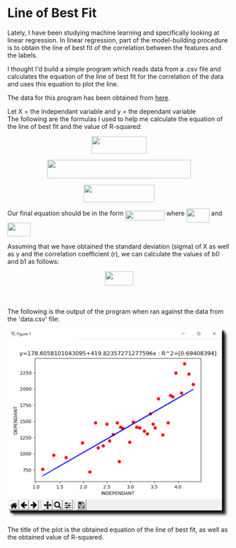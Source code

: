 # Line of Best Fit

Lately, I have been studying machine learning and specifically looking at linear regression. In linear regression, part of the model-building procedure is to obtain the line of best fit of the correlation between the features and the labels.

I thought I'd build a simple program which reads data from a .csv file and calculates the equation of the line of best fit for the correlation of the data and uses this equation to plot the line.

The data for this program has been obtained from [here](https://zeescorrelationstudy.weebly.com/).

Let X = the independant variable and y = the dependant variable  
The following are the formulas I used to help me calculate the equation of the line of best fit and the value of R-squared:

<p align="center"><img src="/tex/eb3a5a74038c45aea699e178be46785d.svg?invert_in_darkmode&sanitize=true" align=middle width=124.04194274999999pt height=39.452455349999994pt/></p>

<p align="center"><img src="/tex/cb55d22cab5d700699ea9004e21bd925.svg?invert_in_darkmode&sanitize=true" align=middle width=323.47576964999996pt height=42.024892799999996pt/></p>

<p align="center"><img src="/tex/c9245f30d48918466859e7623f193577.svg?invert_in_darkmode&sanitize=true" align=middle width=159.59038425pt height=39.88714125pt/></p>

Our final equation should be in the form <img src="/tex/b4e68edcfd54c56d10b73a26a2faef8b.svg?invert_in_darkmode&sanitize=true" align=middle width=88.91152214999998pt height=22.831056599999986pt/> where <img src="/tex/ecc2a6220fca5a94f5f5dc30c0d17570.svg?invert_in_darkmode&sanitize=true" align=middle width=52.19739854999999pt height=31.50689519999998pt/> and <img src="/tex/a21349026f0e0922a1dfa7bbafb0f7f1.svg?invert_in_darkmode&sanitize=true" align=middle width=52.19739854999999pt height=31.50689519999998pt/>

Assuming that we have obtained the standard deviation (sigma) of X as well as y and the correlation coefficient (r), we can calculate the values of b0 and b1 as follows:

<p align="center"><img src="/tex/a8ea54addcf0aac7676ec5bad03c55c5.svg?invert_in_darkmode&sanitize=true" align=middle width=63.861791399999994pt height=31.939908pt/></p>

<p align="center"><img src="/tex/b9cfb5cace9eca4c4da2812e718c4940.svg?invert_in_darkmode&sanitize=true" align=middle width=88.91152215pt height=14.611878599999999pt/></p>

The following is the output of the program when ran against the data from the 'data.csv' file:

<p align="center"><img width=500, src=https://github.com/hamza-mughees/Line-of-Best-Fit/blob/master/output_plot.png></p>

The title of the plot is the obtained equation of the line of best fit, as well as the obtained value of R-squared.
